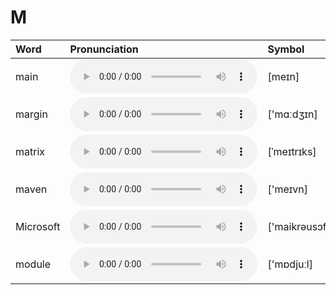 
# M

| Word  | Pronunciation | Symbol |
| :-- | :-- | :-- |
| main | <audio :src="$withBase('/audio/main.mp3')" controls="controls" controlslist="nodownload"></audio> | [meɪn] |
| margin | <audio :src="$withBase('/audio/margin.mp3')" controls="controls" controlslist="nodownload"></audio> | ['mɑːdʒɪn] |
| matrix | <audio :src="$withBase('/audio/matrix.mp3')" controls="controls" controlslist="nodownload"></audio> | [ˈmeɪtrɪks] |
| maven | <audio :src="$withBase('/audio/maven.mp3')" controls="controls" controlslist="nodownload"></audio> | ['meɪvn] |
| Microsoft | <audio :src="$withBase('/audio/Microsoft.mp3')" controls="controls" controlslist="nodownload"></audio> | ['maikrəusɔft] |
| module | <audio :src="$withBase('/audio/module.mp3')" controls="controls" controlslist="nodownload"></audio> | ['mɒdjuːl] |
